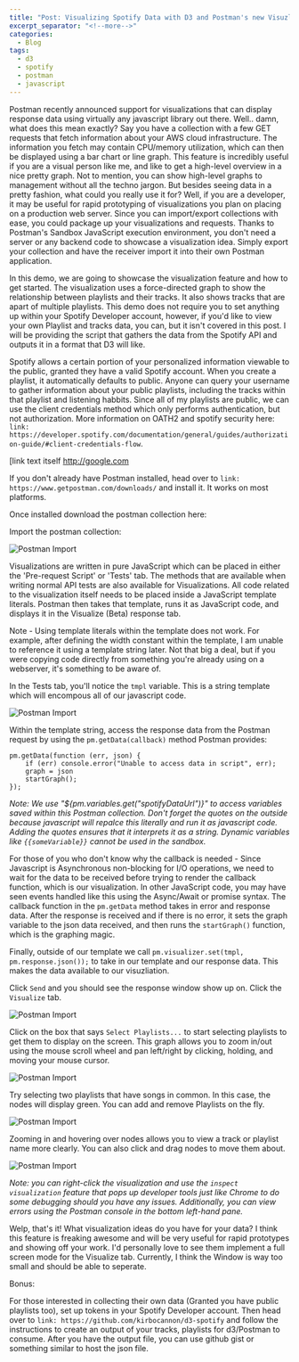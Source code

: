 ```yaml
---
title: "Post: Visualizing Spotify Data with D3 and Postman's new Visuzliation Feature"
excerpt_separator: "<!--more-->"
categories:
  - Blog
tags:
  - d3
  - spotify
  - postman
  - javascript
---
```


Postman recently announced support for visualizations that can display response data using virtually any javascript library out there. Well.. damn, what does this mean exactly? Say you have a collection with a few GET requests that fetch information about your AWS cloud infrastructure. The information you fetch may contain CPU/memory utilization, which can then be displayed using a bar chart or line graph. This feature is incredibly useful if you are a visual person like me, and like to get a high-level overview in a nice pretty graph. Not to mention, you can show high-level graphs to management without all the techno jargon. But besides seeing data in a pretty fashion, what could you really use it for? Well, if you are a developer, it may be useful for rapid prototyping of visualizations you plan on placing on a production web server. Since you can import/export collections with ease, you could package up your visualizations and requests. Thanks to Postman's Sandbox JavaScript execution environment, you don't need a server or any backend code to showcase a visualization idea. Simply export your collection and have the receiver import it into their own Postman application.  

In this demo, we are going to showcase the visualization feature and how to get started. The visualization uses a force-directed graph to show the relationship between playlists and their tracks. It also shows tracks that are apart of multiple playlists. This demo does not require you to set anything up within your Spotify Developer account, however, if you'd like to view your own Playlist and tracks data, you can, but it isn't covered in this post. I will be providing the script that gathers the data from the Spotify API and outputs it in a format that D3 will like. 

<!--more-->

Spotify allows a certain portion of your personalized information viewable to the public, granted they have a valid Spotify account. When you create a playlist, it automatically defaults to public. Anyone can query your username to gather information about your public playlists, including the tracks within that playlist and listening habbits. Since all of my playlists are public, we can use the client credentials method which only performs authentication, but not authorization. More information on OATH2 and spotify security here: `link: https://developer.spotify.com/documentation/general/guides/authorization-guide/#client-credentials-flow`.

[link text itself http://google.com


If you don't already have Postman installed, head over to `link: https://www.getpostman.com/downloads/` and install it. It works on most platforms. 

Once installed download the postman collection here: 

Import the postman collection:

![Postman Import](/assets/images/postman-d3-spotify/import.png)

Visualizations are written in pure JavaScript which can be placed in either the 'Pre-request Script' or 'Tests' tab. The methods that are available when writing normal API tests are also available for Visualizations. All code related to the visualization itself needs to be placed inside a JavaScript template literals. Postman then takes that template, runs it as JavaScript code, and displays it in the Visualize (Beta) response tab. 

Note - Using template literals within the template does not work. For example, after defining the width constant within the template, I am unable to reference it using a template string later. Not that big a deal, but if you were copying code directly from something you're already using on a webserver, it's something to be aware of. 

In the Tests tab, you'll notice the `tmpl` variable. This is a string template which will encompous all of our javascript code.

![Postman Import](/assets/images/postman-d3-spotify/tests.png)


Within the template string, access the response data from the Postman request by using the `pm.getData(callback)` method Postman provides:

```
pm.getData(function (err, json) {
    if (err) console.error("Unable to access data in script", err);
    graph = json
    startGraph();
});
```

_Note: We use "${pm.variables.get("spotifyDataUrl")}" to access variables saved within this Postman collection. Don't forget the quotes on the outside because javascript will repalce this literally and run it as javascript code. Adding the quotes ensures that it interprets it as a string. Dynamic variables like `{{someVariable}}` cannot be used in the sandbox._

For those of you who don't know why the callback is needed - Since Javascript is Asynchronous non-blocking for I/O operations, we need to wait for the data to be received before trying to render the callback function, which is our visualization. In other JavaScript code, you may have seen events handled like this using the Async/Await or promise syntax. The callback function in the `pm.getData` method takes in error and response data. After the response is received and if there is no error, it sets the graph variable to the json data received, and then runs the `startGraph()` function, which is the graphing magic. 

Finally, outside of our template we call `pm.visualizer.set(tmpl, pm.response.json());` to take in our template and our response data. This makes the data available to our visuzliation. 

Click `Send` and you should see the response window show up on. Click the `Visualize` tab. 

![Postman Import](/assets/images/postman-d3-spotify/resp.png)

Click on the box that says `Select Playlists...` to start selecting playlists to get them to display on the screen. This graph allows you to zoom in/out using the mouse scroll wheel and pan left/right by clicking, holding, and moving your mouse cursor. 

![Postman Import](/assets/images/postman-d3-spotify/d3-select-playlists.png)

Try selecting two playlists that have songs in common. In this case, the nodes will display green. You can add and remove Playlists on the fly.

![Postman Import](/assets/images/postman-d3-spotify/viz-response.png)

Zooming in and hovering over nodes allows you to view a track or playlist name more clearly. You can also click and drag nodes to move them about. 

![Postman Import](/assets/images/postman-d3-spotify/zoomed-viz.png)

_Note: you can right-click the visualization and use the `inspect visualization` feature that pops up developer tools just like Chrome to do some debugging should you have any issues. Additionally, you can view errors using the Postman console in the bottom left-hand pane._ 

Welp, that's it! What visualization ideas do you have for your data? I think this feature is freaking awesome and will be very useful for rapid prototypes and showing off your work. I'd personally love to see them implement a full screen mode for the Visualize tab. Currently, I think the Window is way too small and should be able to seperate. 

Bonus:

For those interested in collecting their own data (Granted you have public playlists too), set up tokens in your Spotify Developer account. Then head over to `link: https://github.com/kirbocannon/d3-spotify` and follow the instructions to create an output of your tracks, playlists for d3/Postman to consume. After you have the output file, you can use github gist or something similar to host the json file. 

